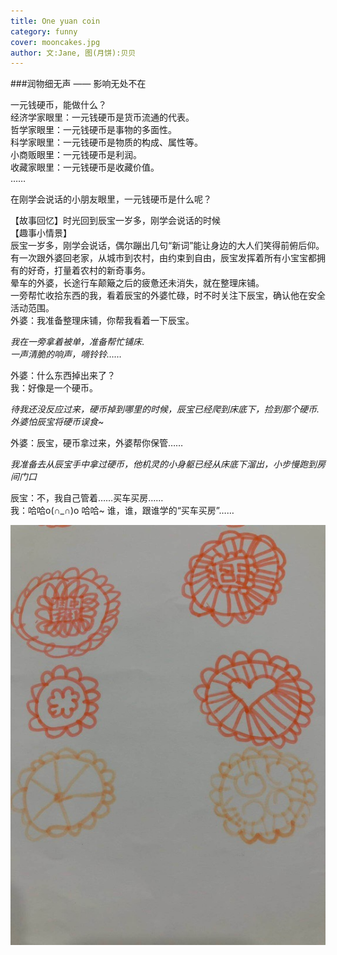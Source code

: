```yaml
---
title: One yuan coin   
category: funny
cover: mooncakes.jpg
author: 文:Jane, 图(月饼):贝贝
---
```


###润物细无声 —— 影响无处不在       
    
一元钱硬币，能做什么？   
经济学家眼里：一元钱硬币是货币流通的代表。    
哲学家眼里：一元钱硬币是事物的多面性。    
科学家眼里：一元钱硬币是物质的构成、属性等。    
小商贩眼里：一元钱硬币是利润。    
收藏家眼里：一元钱硬币是收藏价值。   
……    
         
在刚学会说话的小朋友眼里，一元钱硬币是什么呢？      
     
【故事回忆】时光回到辰宝一岁多，刚学会说话的时候         
【趣事小情景】   
辰宝一岁多，刚学会说话，偶尔蹦出几句“新词”能让身边的大人们笑得前俯后仰。有一次跟外婆回老家，从城市到农村，由约束到自由，辰宝发挥着所有小宝宝都拥有的好奇，打量着农村的新奇事务。     
晕车的外婆，长途行车颠簸之后的疲惫还未消失，就在整理床铺。      
一旁帮忙收拾东西的我，看着辰宝的外婆忙碌，时不时关注下辰宝，确认他在安全活动范围。    
外婆：我准备整理床铺，你帮我看着一下辰宝。    
    
_我在一旁拿着被单，准备帮忙铺床_.     
_一声清脆的响声，嘀铃铃……_   
   
外婆：什么东西掉出来了？    
我：好像是一个硬币。   
   
_待我还没反应过来，硬币掉到哪里的时候，辰宝已经爬到床底下，捡到那个硬币._   
_外婆怕辰宝将硬币误食~_    
   
外婆：辰宝，硬币拿过来，外婆帮你保管……   
  
_我准备去从辰宝手中拿过硬币，他机灵的小身躯已经从床底下溜出，小步慢跑到房间门口_   
  
辰宝：不，我自己管着……买车买房……    
我：哈哈o(∩_∩)o 哈哈~ 谁，谁，跟谁学的“买车买房”……   
   


     


![](./mooncakes.jpg)
